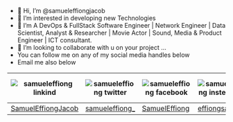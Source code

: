 - 👋 Hi, I’m @samueleffiongjacob
- 👀 I’m interested in developing new Technologies
- 🌱 I’m A DevOps & FullStack Software Engineer | Network Engineer | Data Scientist, Analyst & Researcher | Movie Actor | Sound, Media & Product Engineer | ICT consultant.
- 💞️ I’m looking to collaborate with u on your project ...
- You can follow me on any of my social media handles below
- Email me also below

<table>
  <thead>
       <tr class="table heading">
        <th><img src="samueleffiong  linkind" alt="samueleffiong  linkind"></th>
        <th><img src="samueleffiong twitter" alt="samueleffiong twitter"></th>
        <th><img src="samueleffiong facebook" alt="samueleffiong facebook"></th>
        <th><img src="samueleffiong  instergram" alt="samueleffiong  instergram"></th>
        <th><img src="samueleffiong  instergram" alt="samueleffiong  instergram"></th>
        <th><img src="samueleffiong  instergram" alt="samueleffiong  instergram"></th>
        <th><img src="samueleffiong email" alt="samueleffiong email"></th>
         <th><img src="samueleffiong email" alt="samueleffiong email"></th>
         <th><img src="samueleffiong twitter" alt="samueleffiong twitter">OLD TWITTER</TH>
      </tr>
  </thead>
  <tbody>
        <td><a href="https://www.linkedin.com/in/samuel-effiong-jacob-9467a1175/">SamuelEffiongJacob</td>
        <td><a href="https://twitter.com/samueleffiong_">samueleffiong_</td>
        <td><a href="https://www.facebook.com/samueleffiong.jacob/">SamuelEffiong</td>
        <td><a href="https://www.instagram.com/effiongsamuel/">effiongsamuel</td>
        <td><a href="https://www.instagram.com/samueleffiong_official/">samueleffiong_official</td>
        <td><a href="https://www.instagram.com/samueleffiong0/">samueleffiong0</td>
        <td>samueleffiongjacob@gmail.com</td>
        <td>samueleffiong685@gmail.com</td>
        <td><a href="https://twitter.com/SamuelEFFIONG01">SamuelEFFIONG01</td>
      
  </tbody>
</table>

<!---
samueleffiongjacob/samueleffiongjacob is a ✨ special ✨ repository because its `README.md` (this file) appears on your GitHub profile.
You can click the Preview link to take a look at your changes.
// OLD TWITTER ACCOUNT WITH GMAIL samueleffiongjacob@gmail.com
--->
